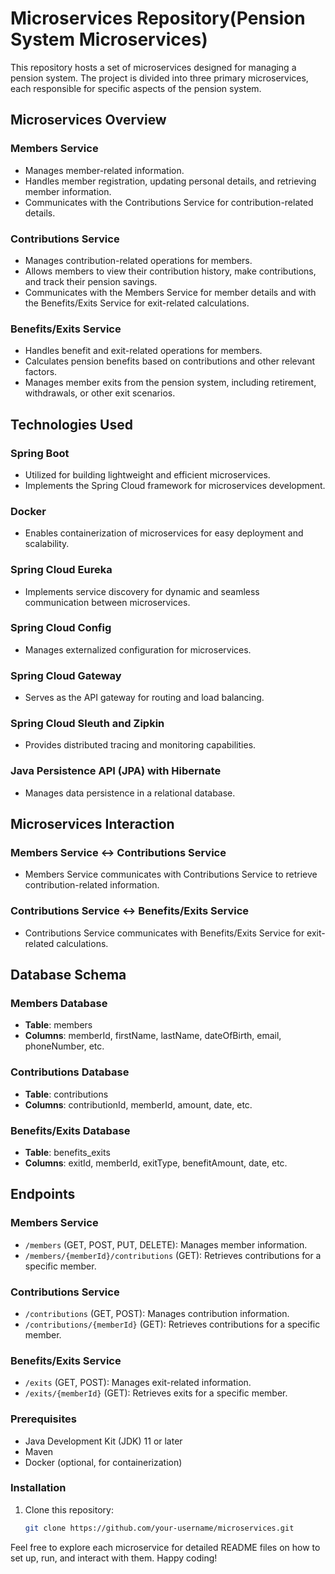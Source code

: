 # Microservices Repository(Pension System Microservices)

This repository hosts a set of microservices designed for managing a pension system. The project is divided into three primary microservices, each responsible for specific aspects of the pension system.

## Microservices Overview

### Members Service

- Manages member-related information.
- Handles member registration, updating personal details, and retrieving member information.
- Communicates with the Contributions Service for contribution-related details.

### Contributions Service

- Manages contribution-related operations for members.
- Allows members to view their contribution history, make contributions, and track their pension savings.
- Communicates with the Members Service for member details and with the Benefits/Exits Service for exit-related calculations.

### Benefits/Exits Service

- Handles benefit and exit-related operations for members.
- Calculates pension benefits based on contributions and other relevant factors.
- Manages member exits from the pension system, including retirement, withdrawals, or other exit scenarios.

## Technologies Used

### Spring Boot

- Utilized for building lightweight and efficient microservices.
- Implements the Spring Cloud framework for microservices development.

### Docker

- Enables containerization of microservices for easy deployment and scalability.

### Spring Cloud Eureka

- Implements service discovery for dynamic and seamless communication between microservices.

### Spring Cloud Config

- Manages externalized configuration for microservices.

### Spring Cloud Gateway

- Serves as the API gateway for routing and load balancing.

### Spring Cloud Sleuth and Zipkin

- Provides distributed tracing and monitoring capabilities.

### Java Persistence API (JPA) with Hibernate

- Manages data persistence in a relational database.

## Microservices Interaction

### Members Service <-> Contributions Service

- Members Service communicates with Contributions Service to retrieve contribution-related information.

### Contributions Service <-> Benefits/Exits Service

- Contributions Service communicates with Benefits/Exits Service for exit-related calculations.

## Database Schema

### Members Database

- **Table**: members
- **Columns**: memberId, firstName, lastName, dateOfBirth, email, phoneNumber, etc.

### Contributions Database

- **Table**: contributions
- **Columns**: contributionId, memberId, amount, date, etc.

### Benefits/Exits Database

- **Table**: benefits_exits
- **Columns**: exitId, memberId, exitType, benefitAmount, date, etc.

## Endpoints

### Members Service

- `/members` (GET, POST, PUT, DELETE): Manages member information.
- `/members/{memberId}/contributions` (GET): Retrieves contributions for a specific member.

### Contributions Service

- `/contributions` (GET, POST): Manages contribution information.
- `/contributions/{memberId}` (GET): Retrieves contributions for a specific member.

### Benefits/Exits Service

- `/exits` (GET, POST): Manages exit-related information.
- `/exits/{memberId}` (GET): Retrieves exits for a specific member.

### Prerequisites

- Java Development Kit (JDK) 11 or later
- Maven
- Docker (optional, for containerization)

### Installation

1. Clone this repository:

   ```bash
   git clone https://github.com/your-username/microservices.git

Feel free to explore each microservice for detailed README files on how to set up, run, and interact with them. Happy coding!
